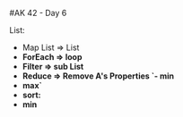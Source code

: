 #AK 42 - Day 6

List:
- Map List<A> => List <B>
- ForEach => loop
- Filter => sub List<A>
- Reduce => Remove A's Properties 
`- min
- max`
- sort:
- min